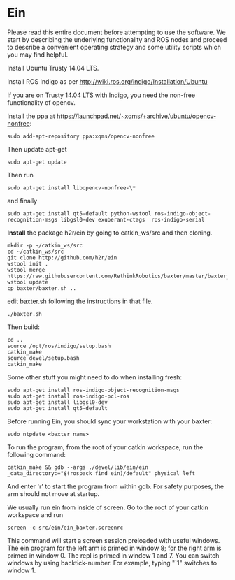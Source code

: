# Ein

Please read this entire document before attempting to use the
software. We start by describing the underlying functionality and ROS
nodes and proceed to describe a convenient operating strategy and some
utility scripts which you may find helpful.

Install Ubuntu Trusty 14.04 LTS.

Install ROS Indigo as per http://wiki.ros.org/indigo/Installation/Ubuntu

If you are on Trusty 14.04 LTS with Indigo, you need the non-free functionality of opencv.

Install the ppa at https://launchpad.net/~xqms/+archive/ubuntu/opencv-nonfree:
```
sudo add-apt-repository ppa:xqms/opencv-nonfree
```
Then update apt-get 
```
sudo apt-get update
```
Then run
```
sudo apt-get install libopencv-nonfree-\*
```
and finally 
```
sudo apt-get install qt5-default python-wstool ros-indigo-object-recognition-msgs libgsl0-dev exuberant-ctags  ros-indigo-serial

```

**Install** the package h2r/ein by going to catkin_ws/src and then cloning.
```
mkdir -p ~/catkin_ws/src
cd ~/catkin_ws/src
git clone http://github.com/h2r/ein
wstool init .
wstool merge https://raw.githubusercontent.com/RethinkRobotics/baxter/master/baxter_sdk.rosinstall
wstool update
cp baxter/baxter.sh ..
```
edit baxter.sh following the instructions in that file.
```
./baxter.sh
```

Then build:
```
cd .. 
source /opt/ros/indigo/setup.bash
catkin_make
source devel/setup.bash
catkin_make
```
Some other stuff you might need to do when installing fresh:
```
sudo apt-get install ros-indigo-object-recognition-msgs
sudo apt-get install ros-indigo-pcl-ros
sudo apt-get install libgsl0-dev
sudo apt-get install qt5-default
```
Before running Ein, you should sync your workstation with your baxter:
```
sudo ntpdate <baxter name>
```

To run the program, from the root of your catkin workspace, run the
following command:
```
catkin_make && gdb --args ./devel/lib/ein/ein  _data_directory:="$(rospack find ein)/default" physical left
```

And enter 'r' to start the program from within gdb. For safety purposes, the arm should not move at startup.


We usually run ein from inside of screen.  Go to the root of your catkin workspace and run
```
screen -c src/ein/ein_baxter.screenrc

```

This command will start a screen session preloaded with useful
windows.  The ein program for the left arm is primed in window 8; for
the right arm is primed in window 0.  The repl is primed in window 1
and 7.  You can switch windows by using backtick-number.  For example,
typing "`1" switches to window 1.
